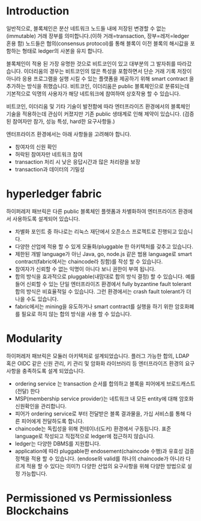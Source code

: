 # Introduction

일반적으로, 블록체인은 분산 네트워크 노드들 내에 저장된 변경할 수 없는(immutable) 거래 장부를 의미합니다.(이하 거래=transaction, 장부=레저=ledger 혼용 함) 
노드들은 협의(consensus protocol)를 통해 블록이 이전 블록의 해시값을 포함하는 형태로 ledger의 사본을 유지 합니다.

블록체인이 적용 된 가장 유명한 것으로 비트코인이 있고 대부분의 그 발자취를 따라갔습니다. 이더리움의 경우는 비트코인의 많은 특성을 포함하면서 단순 거래 기록 저장이 아니라 응용 프로그램을 실행 시킬 수 있는 플랫폼을 제공하기 위해 smart contract 을 추가하는 방식을 취했습니다. 
비트코인, 이더리움은 public 블록체인으로 분류되는데 기본적으로 익명의 사용자가 해당 네트워크에 참여하여 상호작용 할 수 있습니다.

비트코인, 이더리움 및 기타 기술이 발전함에 따라 엔터프라이즈 환경에서의 블록체인 기술을 적용하는데 관심이 커졌지만 기존 public 생태계로 인해 제약이 있습니다.
(검증된 참여자만 참가, 성능 특성, hard한 요구사항들.)

엔터프라이즈 환경에서는 아래 사항들을 고려해야 합니다.
- 참여자의 신원 확인
- 허락된 참여자만 네트워크 참여
- transaction 처리 시 낮은 응답시간과 많은 처리량을 보장
- transaction과 데이터의 기밀성 

# hyperledger fabric

하이퍼레저 패브릭은 다른 public 블록체인 플렛폼과 차별화하여 엔터프라이즈 환경에서 사용하도록 설계되어 있습니다.

- 차별화 포인트 중 하나로는 리눅스 재단에서 오픈소스 프로젝트로 진행되고 있습니다.
- 다양한 산업에 적용 할 수 있게 모듈화/pluggable 한 아키텍처를 갖추고 있습니다.
- 제한된 개발 language가 아닌 Java, go, node.js 같은 범용 language로 smart contract(fabric에서는 chaincode라 칭함)를 작성 할 수 있습니다.
- 참여자가 신뢰할 수 없는 익명이 아니다 보니 권한이 부여 됩니다.
- 합의 방식을 효과적으로 pluggable(내맘대로 합의 방식 결정) 할 수 있습니다. 예를들어 신뢰할 수 있는 단일 엔터프라이즈 환경에서 fully byzantine fault tolerant 합의 방식은 비효율적일 수 있습니다. 그런 환경에서는 crash fault tolerant가 더 나을 수도 있습니다.
- fabric에서는 mining을 유도하거나 smart contract를 실행을 하기 위한 암호화폐를 필요로 하지 않는 합의 방식을  사용 할 수 있습니다.

# Modularity

하이퍼레저 패브릭은 모듈러 아키텍처로 설계되었습니다. 플러그 가능한 합의, LDAP 혹은 OIDC 같은 신원 관리, 키 관리 및 암화화 라이브러리 등 엔터프라이즈 환경의 요구 사항을 충족하도록 설계 되었습니다.

- ordering service 는 transaction 순서를 합의하고 블록을 피어에게 브로드캐스트(전달) 한다
- MSP(membership service provider)는 네트워크 내 모든 entity에 대해 암호화 신원확인을 관리합니다.
- 피어가 ordering service로 부터 전달받은 블록 결과물을, 가십 서비스를 통해 다른 피어에게 전달하도록 합니다.
- chaincode는 독립성을 위해 컨테이너(도커) 환경에서 구동됩니다. 표준 language로 작성되고 직접적으로 ledger에 접근하지 않습니다.
- ledger는 다양한 DBMS를 지원합니다.
- application에 따라 pluggable한 endosement(chaincode 수행)과 유효성 검증 정책을 적용 할 수 있습니다. (endose와 valid를 하나의 chaincode가 아니라 다르게 적용 할 수 있다는 의미?) 
다양한 산업의 요구사항을 위해 다양한 방법으로 설정 가능합니다.

# Permissioned vs Permissionless Blockchains